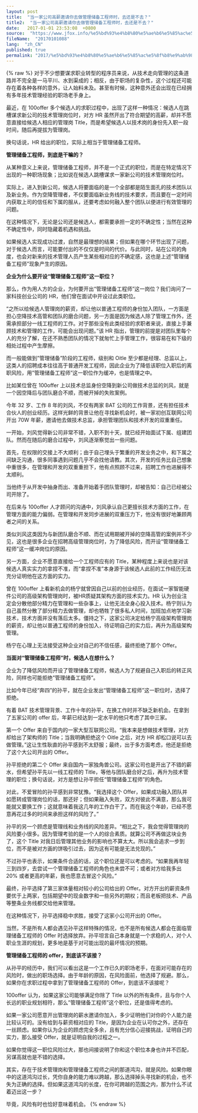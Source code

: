 ```yaml
---
layout: post
title:  "当一家公司高薪邀请你去做管理储备工程师时，去还是不去？"
title2:  "当一家公司高薪邀请你去做管理储备工程师时，去还是不去？"
date:   2017-01-01 23:53:08  +0800
source:  "https://www.jfox.info/%e5%bd%93%e4%b8%80%e5%ae%b6%e5%85%ac%e5%8f%b8%e9%ab%98%e8%96%aa%e9%82%80%e8%af%b7%e4%bd%a0%e5%8e%bb%e5%81%9a%e7%ae%a1%e7%90%86%e5%82%a8%e5%a4%87%e5%b7%a5%e7%a8%8b%e5%b8%88%e6%97%b6%e5%8e%bb%e8%bf%98.html"
fileName:  "20170101088"
lang:  "zh_CN"
published: true
permalink: "2017/%e5%bd%93%e4%b8%80%e5%ae%b6%e5%85%ac%e5%8f%b8%e9%ab%98%e8%96%aa%e9%82%80%e8%af%b7%e4%bd%a0%e5%8e%bb%e5%81%9a%e7%ae%a1%e7%90%86%e5%82%a8%e5%a4%87%e5%b7%a5%e7%a8%8b%e5%b8%88%e6%97%b6%e5%8e%bb%e8%bf%98.html"
---
```

{% raw %}
对于不少想要谋求职业转型的程序员来说，从技术走向管理的这条道路并不完全是一马平川、水到渠成的；相反，由于职场的复杂性，这个过程还可能存在着各种各样的意外，让人始料未及。甚至有时候，这种意外还会出现在已经拥有多年技术管理经验的职场老手身上。

最近，在 100offer 多个候选人的求职过程中，出现了这样一种情况：候选人在跳槽谋求新公司的技术管理岗位时，对方 HR 虽然开出了符合期望的高薪，却并不愿意直接给候选人相应的管理岗 Title，而是希望候选人以技术岗的身份先入职一段时间，随后再提拔为管理岗。

换句话说，HR 给出的职位，实际上相当于管理储备工程师。

**管理储备工程师，到底是干嘛的？**

从某种意义上来说，管理储备工程师，并不是一个正式的职位，而是在特定情况下出现的一种职场现象；比如说在候选人跳槽谋求一家新公司的技术管理岗位时。

实际上，进入到新公司，候选人将要面临的是一个全部都是陌生面孔的技术团队以及新业务。作为空降管理者，不仅要面临新业务线的技术要求，而且要在一定时间内获取上司的信任和下属的服从，还要考虑如何融入整个团队以便进行有效管理的问题。

在这种情况下，无论是公司还是候选人，都需要承担一定的不确定性；当然在这种不确定性中，同时隐藏着机遇和挑战。

如果候选人实现成功过渡，自然是最理想的结果；但如果在哪个环节出现了问题，对于候选人而言，可能要付出的不仅仅是时间的代价。与此同时，站在公司的角度，也会对新来的技术管理人员产生某些相对应的不确定感，这也是上述“管理储备工程师”现象产生的原因。

**企业为什么要开设“管理储备工程师”这一职位？**

那么，作为用人方的企业，为何要开出“管理储备工程师”这一岗位？我们询问了一家科技创业公司的 HR，他们曾在面试中开设过此类职位。

“之所以给候选人管理岗的薪资，却让他以普通工程师的身份加入团队，一方面是担心空降技术高管和团队的磨合问题，另一方面是因为候选人除了管理工作外，还需承担部分一线工程师的工作。对于那些没有此类经验的求职者来说，直接上手兼顾技术和管理的工作，可能会出现问题。”该 HR 指出，管理的前提是对团队里每个人的充分了解，在还不熟悉团队的情况下就匆忙上手管理工作，很容易在和下级的相处过程中产生摩擦。

而一般能做到”管理储备”阶段的工程师，级别和 Oitle 至少都是经理、总监以上，这类人的招聘成本往往高于普通开发工程师，因此企业为了降低该职位入职后的离职风险，用”管理储备工程师”这一职位作为缓冲，也是情理之中。

比如某位曾在 100offer 上以技术总监身份空降到新公司做技术总监的刘风，就是一个因空降后与团队磨合不顺，而被开掉的失败案例。

今年 32 岁、工作 8 年的刘风，不仅有两家 BAT 公司的工作背景，还有担任技术合伙人的创业经历。这样光鲜的背景让他在寻找新机会时，被一家初创互联网公司开出 70W 年薪，邀请他去做技术总监，承担管理团队和技术开发的双重重任。

一开始，刘风觉得新公司非常不错，入职不到十天，就已经开始面试下属、组建团队。然而在随后的磨合过程中，刘风逐渐察觉出一些问题。

首先，在权限的交接上不大顺利；由于自己埋头于繁重的开发业务之中，和下属之间缺乏沟通，很多同事遇到问题几乎不会找他请教。其次，开发的任务比自己想象中重很多，在管理和开发的双重重担下，他有点照顾不过来，招聘工作也进展得不太顺利。

当他终于从开发中抽身而出、准备开始着手团队管理时，却被告知：自己已经被公司开除了。

在后来与 100offer 人才顾问的沟通中，刘风承认自己更擅长技术方面的工作，在管理方面的能力偏弱。在管理和开发同步进展的双重压力下，他没有很好地兼顾两者之间的关系。

类似刘风这类因为与新团队磨合不顺、而在试用期被开掉的空降高管的案例并不少见，这也是很多企业在招聘高级管理岗位时，为了降低风险，而开设“管理储备工程师”这一缓冲岗位的原因。

另一方面，企业不愿意直接给一个工程师应有的 Title，某种程度上来说也是对该候选人真实实力的拿捏不准，而“拿捏不准”本身源于该候选人此前的工作经历无法充分证明他在这方面的实力。

曾在 100offer 上看新机会的杨宁就曾因自己以前的创业经历，在面试一家智能硬件公司的高级架构管理岗时，被HR质疑其架构方面的技术实力。HR 认为创业注定会分散他部分精力在管理和一些杂事上，让他无法全身心投入技术。杨宁则认为自己虽然分散了部分精力去做管理，却也牺牲了很多私人时间，加班加点地学习新技术，技术方面并没有落后太多。僵持之下，这家公司决定给杨宁高级架构管理岗的薪资，却让他以普通工程师的身份加入，待证明自己的实力后，再升为高级架构管理。

杨宁在心理上无法接受这种企业对自己的不信任感，最终拒绝了那个 Offer。

**当面对“管理储备工程师”时，候选人在想什么？**

企业为了降低风险而开设了管理储备工程师，候选人为了规避自己入职后的转正风险，同样也可能拒绝”管理储备工程师”。

比如今年已经“奔四”的孙平，就在企业发出“管理储备工程师”这一职位时，选择了拒绝。

有着 BAT 技术管理背景、工作十年的孙平，在换工作时并不缺乏新机会。在拿到了五家公司的 offer 后，年薪已经达到一定水平的他只考虑了其中三家。

第一个 Offer 来自于国内的一家大型互联网公司。“我本来是想做技术管理，对方却给出了架构师的 Title；当我明确拒绝这个 Oitle 之后，对方 HR 却松口说可以去做管理。”这让生性耿直的孙平感到不太舒服；最终，出于多方面考虑，他还是拒绝了这个大公司开出的 Offer。

孙平拒绝的第二个 Offer 来自国内一家独角兽公司。这家公司也是开出了不错的薪水，但希望孙平先以一线工程师的 Title，等他与团队磨合好之后，再升为技术管理的职位；换句话说，对方是想让孙平担任“管理储备工程师”的角色。

对此，不爱冒险的孙平感到非常犹豫。“我选择这个 Offer，如果成功融入团队并如愿转成管理岗位的话，那还好；但如果融入失败，双方对彼此不满意，那么我可能就又要换工作；这就意味着我这几年的工作白干了。而在我这个年龄，已经不愿意再花过多的时间来承担这样的风险了。”

孙平的另一个顾虑是管理线和业务线的风险差异。“相比之下，我会觉得管理岗的风险要小很多。因为管理考验的是一个人的综合素质。就算公司不再做这块业务了，这个 Title 对我日后管理其他业务的影响也不算太大。所以我会追求一步到位，而不是被对方画的饼吸引过去，因为这有可能是无法兑现的。”

不过孙平也表示，如果条件合适的话，这个职位还是可以考虑的。“如果我再年轻三到四岁，去尝试一个管理储备工程师的角色也未尝不可；或者对方给我多出 20% 或者更高的年薪，我也愿意去冒这个风险。”

最终，孙平选择了第三家体量相对较小的公司给出的 Offer。对方开出的薪资条件要优于上两家，包括期望中的现金数字和一些另外的期权；而且老板把技术、产品等整条业务线都交给他来管理。

在这种情况下，孙平选择稳中求胜，接受了这家小公司开出的 Offer。

当然，不是所有人都会遇见孙平这样特殊的情况，也不是所有候选人都会在面临管理储备工程师的 Offer 时选择放弃。孙平坦言自己本身就是一个求稳的人，对个人职业生涯的规划，更多地是基于对可能出现的最坏情况的预期。

**管理储备工程师的 offer，到底该不该接？**

从孙平的经历中，我们可以看出这是一个工作已久的职场老手，在面对可能存在的风险时，做出的职场选择。由于年龄的原因，在风险面前，他选择了规避。那么，如果你在求职过程中拿到了管理储备工程师的 Offer，到底该不该接呢？

100offer 认为，如果这家公司能够满足你除了 Title 以外的所有条件，且与你个人长远的职业规划相符，那么”管理储备工程师”这个职位，还是值得考虑的。

如果一家公司愿意开出管理岗的薪水邀请你加入，多少证明他们对你的个人能力是比较认可的。没有给到与薪资相对应的 Title，是因为企业在认可你之外，还存在一丝顾虑。如果你认为企业的顾虑完全多余，且有充分信心迎接挑战，证明自己的实力，那么接受 Offer，就是证明自我的过程之一。

如果你觉得这一职位风险过大，那也间接说明了你和这个职位本身也许并不匹配，另谋高就也是不错的选择。

其实，存在于技术管理岗和管理储备工程师之间的那道鸿沟，就是风险。如果你眼中的这道鸿沟过长，凭你自身的能力难以跨越，那么选择掉头寻找新的机会，也不失为正确的选择。但如果这道鸿沟的长度，在你可跨越的范围之内，那为什么不试着迈出这一步？

毕竟，风险有时也恰好意味着机会。
{% endraw %}
